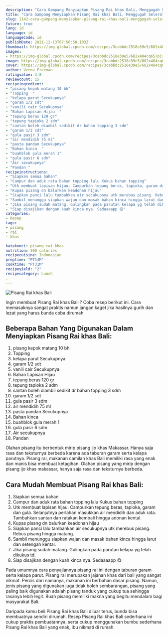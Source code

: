 ```yaml
---
description: "Cara Gampang Menyiapkan Pisang Rai khas Bali, Menggugah Selera"
title: "Cara Gampang Menyiapkan Pisang Rai khas Bali, Menggugah Selera"
slug: 1142-cara-gampang-menyiapkan-pisang-rai-khas-bali-menggugah-selera
future: true
lang: id
language: id
languageCode: id
publishDate: 2021-12-13T07:56:50.103Z 
thumbnail: https://img-global.cpcdn.com/recipes/3cabbdc2518e39e5/682x484cq65/pisang-rai-khas-bali-foto-resep-utama.png
images:
- https://img-global.cpcdn.com/recipes/3cabbdc2518e39e5/682x484cq65/pisang-rai-khas-bali-foto-resep-utama.png
image: https://img-global.cpcdn.com/recipes/3cabbdc2518e39e5/682x484cq65/pisang-rai-khas-bali-foto-resep-utama.png
cover: https://img-global.cpcdn.com/recipes/3cabbdc2518e39e5/682x484cq65/pisang-rai-khas-bali-foto-resep-utama.png
author: Verna Freeman
ratingvalue: 3.8
reviewcount: 15
recipeingredient:
- "pisang kepok matang 10 bh"
- "Topping  "
- "kelapa parut Secukupnya"
- "garam 1/2 sdt"
- "vanili cair Secukupnya"
- "Bahan Lapisan Hijau  "
- "tepung beras 120 gr"
- "tepung tapioka 2 sdm"
- "santan boleh diambil sedikit dr bahan topping 3 sdm"
- "garam 1/2 sdt"
- "gula pasir 3 sdm"
- "air mendidih 75 ml"
- "pasta pandan Secukupnya"
- "Bahan kinca  "
- "buahblok gula merah 1"
- "gula pasir 6 sdm"
- "Air secukupnya"
- "Pandan "
recipeinstructions:
- "Siapkan semua bahan"
- "Campur dan aduk rata bahan topping lalu Kukus bahan topping"
- "Utk membuat lapisan hijau. Campurkan tepung beras, tapioka, garam dan gula. Selanjutnya perlahan masukkan air mendidih dan aduk rata. Tambahkan santan dan ratakan kembali hingga adonan kental."
- "Kupas pisang dn balurkan keadonan hijau"
- "Siapkan panci lalu tambahkan air secukupnya utk merebus pisang. Rebus pisang hingga matang."
- "Sambil menunggu siapkan wajan dan masak bahan kinca hingga larut dan setengah kental."
- "Jika pisang sudah matang. Gulingkan pada parutan kelapa yg telah dikukus td."
- "Siap disajikan dengan kuah kinca nya. Sedaaaapp 😋"
categories:
- Resep
tags:
- pisang
- rai
- khas

katakunci: pisang rai khas 
nutrition: 300 calories
recipecuisine: Indonesian
preptime: "PT14M"
cooktime: "PT31M"
recipeyield: "2"
recipecategory: Lunch
. 
---
```



![Pisang Rai khas Bali](https://img-global.cpcdn.com/recipes/3cabbdc2518e39e5/682x484cq65/pisang-rai-khas-bali-foto-resep-utama.png)

Ingin membuat Pisang Rai khas Bali ? Coba resep berikut ini. Cara memasaknya sangat praktis namun jangan kaget jika hasilnya gurih dan lezat yang harus bunda coba dirumah

<!--inarticleads1-->

## Beberapa Bahan Yang Digunakan Dalam Menyiapkan Pisang Rai khas Bali:

1. pisang kepok matang 10 bh
1. Topping  
1. kelapa parut Secukupnya
1. garam 1/2 sdt
1. vanili cair Secukupnya
1. Bahan Lapisan Hijau  
1. tepung beras 120 gr
1. tepung tapioka 2 sdm
1. santan boleh diambil sedikit dr bahan topping 3 sdm
1. garam 1/2 sdt
1. gula pasir 3 sdm
1. air mendidih 75 ml
1. pasta pandan Secukupnya
1. Bahan kinca  
1. buahblok gula merah 1
1. gula pasir 6 sdm
1. Air secukupnya
1. Pandan 

Olahan pisang itu berbentuk mirip pisang ijo khas Makassar. Hanya saja rasa dan teksturnya berbeda karena ada taburan garam serta kelapa parutnya. Pisang rai, makanan camilan khas Bali memiliki rasa yang enak dan manis bisa membuat ketagihan. Olahan pisang yang mirip dengan pisang ijo khas makassar, hanya saja rasa dan teksturnya berbeda. 

<!--inarticleads2-->

## Cara Mudah Membuat Pisang Rai khas Bali:

1. Siapkan semua bahan
1. Campur dan aduk rata bahan topping lalu Kukus bahan topping
1. Utk membuat lapisan hijau. Campurkan tepung beras, tapioka, garam dan gula. Selanjutnya perlahan masukkan air mendidih dan aduk rata. Tambahkan santan dan ratakan kembali hingga adonan kental.
1. Kupas pisang dn balurkan keadonan hijau
1. Siapkan panci lalu tambahkan air secukupnya utk merebus pisang. Rebus pisang hingga matang.
1. Sambil menunggu siapkan wajan dan masak bahan kinca hingga larut dan setengah kental.
1. Jika pisang sudah matang. Gulingkan pada parutan kelapa yg telah dikukus td.
1. Siap disajikan dengan kuah kinca nya. Sedaaaapp 😋


Pada umumnya cara penyajiannya pisang rai ini dengan taburan garam serta kelapa parut. Pisang rai merupakan jajanan khas dari bali yang sangat nikmat. Percis dari namanya, makanan ini berbahan dasar pisang. Namun, jenis pisang yang digunakan juga tidak boleh sembarangan, pisang yang paling baik digunakan adalah pisang tanduk yang cukup tua sehingga rasanya lebih legit. Buah pisang memiliki makna yang begitu mendalam bagi masyarakat Bali. 

Daripada kamu beli  Pisang Rai khas Bali  diluar terus, bunda  bisa membuatnya sendiri dirumah. Resep  Pisang Rai khas Bali  sederhana ini cukup praktis pembuatannya, serta cukup menggunakan bumbu sederhana  Pisang Rai khas Bali  yang enak, ibu nikmati di rumah.
